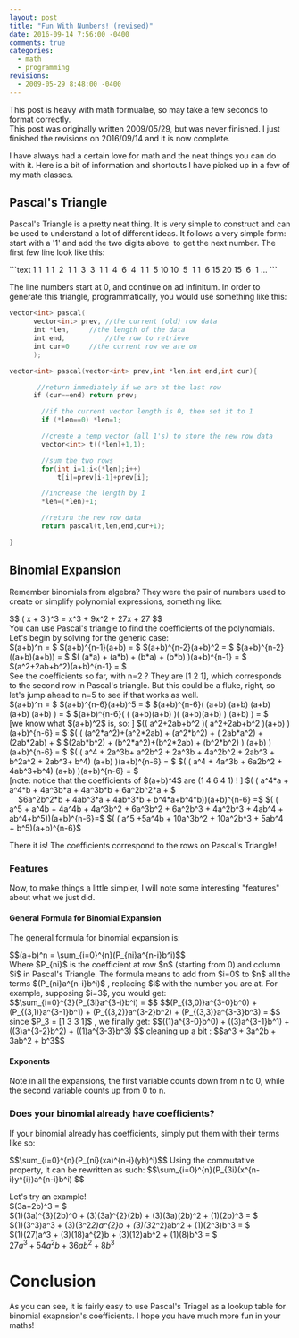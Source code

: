 ```yaml
---
layout: post
title: "Fun With Numbers! (revised)"
date: 2016-09-14 7:56:00 -0400
comments: true
categories:
  - math
  - programming
revisions:
  - 2009-05-29 8:48:00 -0400
---
```


<div class='notice'>
  This post is heavy with math formualae, so may take a few seconds to format correctly.
</div>

<div class='notice'>
  This post was originally written 2009/05/29, but was never finished. I just
  finished the revisions on 2016/09/14 and it is now complete.
</div>

I have always had a certain love for math and the neat things you can do with it. Here is a bit of information and shortcuts I have picked up in a few of my math classes.

## Pascal's Triangle
Pascal's Triangle is a pretty neat thing. It is very simple to construct and can be used to understand a lot of different ideas. It follows a very simple form: start with a '1' and add the two digits above  to get the next number. The first few line look like this:

<div class='center'>
```text
1
1  1
1  2  1
1  3  3  1
1  4  6  4  1
1  5 10 10  5  1
1  6 15 20 15  6  1
...
```
</div>

The line numbers start at 0, and continue on ad infinitum. In order to generate this triangle, programmatically, you would use something like this:

```c++
vector<int> pascal(
      vector<int> prev, //the current (old) row data
      int *len,		//the length of the data
      int end,			//the row to retrieve
      int cur=0		//the current row we are on
      );

vector<int> pascal(vector<int> prev,int *len,int end,int cur){

       //return immediately if we are at the last row
      if (cur==end) return prev;

     	//if the current vector length is 0, then set it to 1
      	if (*len==0) *len=1;

      	//create a temp vector (all 1's) to store the new row data
      	vector<int> t((*len)+1,1);

      	//sum the two rows
      	for(int i=1;i<(*len);i++)
            t[i]=prev[i-1]+prev[i];

      	//increase the length by 1
      	*len=(*len)+1;

      	//return the new row data
      	return pascal(t,len,end,cur+1);

}
```

## Binomial Expansion</h2>
Remember binomials from algebra? They were the pair of numbers used to create or simplify polynomial expressions, something like:
<div class="tex">
$$ ( x + 3 )^3 = x^3 + 9x^2 + 27x + 27 $$
</div>
You can use Pascal's triangle to find the coefficients of the polynomials. Let's begin by solving for the generic  case:
<div class="tex">
$(a+b)^n = $
$(a+b)^{n-1}(a+b) = $
$(a+b)^{n-2}(a+b)^2 = $
$(a+b)^{n-2}((a+b)(a+b)) = $
$( (a*a) + (a*b) + (b*a) + (b*b) )(a+b)^{n-1} = $
$(a^2+2ab+b^2)(a+b)^{n-1} = $
</div>
See the coefficients so far, with n=2 ? They are [1 2 1], which corresponds to the second row in Pascal's triangle. But this could be a fluke, right, so let's jump ahead to n=5 to see if that works as well.

<div class="tex">
$(a+b)^n = $
$(a+b)^{n-6}(a+b)^5 = $
$(a+b)^{n-6}( (a+b) (a+b) (a+b) (a+b) (a+b) ) = $
$(a+b)^{n-6}( ( (a+b)(a+b) )( (a+b)(a+b) ) (a+b) ) = $
<br/>
[we know what $(a+b)^2$ is, so: ]
$(( a^2+2ab+b^2 )( a^2+2ab+b^2 )(a+b) )(a+b)^{n-6} = $
$( ( (a^2*a^2)+(a^2*2ab) + (a^2*b^2) + ( 2ab*a^2) + (2ab*2ab) + $
$(2ab*b^2) + (b^2*a^2)+(b^2*2ab) + (b^2*b^2) ) (a+b) )(a+b)^{n-6} = $
$( ( a^4 + 2a^3b+ a^2b^2 + 2a^3b + 4a^2b^2 + 2ab^3 + b^2a^2 + 2ab^3+ b^4) (a+b) )(a+b)^{n-6} = $
$( ( a^4 + 4a^3b + 6a2b^2 + 4ab^3+b^4) (a+b) )(a+b)^{n-6} = $
<br/>
[note: notice that the coefficients of $(a+b)^4$ are (1 4 6 4 1) ! ]
$( ( a^4*a + a^4*b + 4a^3b*a + 4a^3b*b + 6a^2b^2*a + $ <br/>
&nbsp;&nbsp;&nbsp;&nbsp;$6a^2b^2*b + 4ab^3*a + 4ab^3*b + b^4*a+b^4*b))(a+b)^{n-6} =$
$( ( a^5 + a^4b + 4a^4b + 4a^3b^2 + 6a^3b^2 + 6a^2b^3 + 4a^2b^3 + 4ab^4 + ab^4+b^5))(a+b)^{n-6}=$
$( ( a^5 +5a^4b + 10a^3b^2 + 10a^2b^3 + 5ab^4 + b^5)(a+b)^{n-6}$
</div>

There it is! The coefficients correspond to the rows on Pascal's Triangle!

### Features
Now, to make things a little simpler, I will note some interesting "features" about what we just did.

#### General Formula for Binomial Expansion
The general formula for binomial expansion is:

<div class="tex">
$$(a+b)^n = \sum_{i=0}^{n}(P_{ni}a^{n-i}b^i)$$
</div>
<div class="tex">
Where $P_{ni}$ is the coefficient at row $n$ (starting from 0) and column $i$ in Pascal's Triangle. The formula means to add from $i=0$ to $n$ all the terms $(P_{ni}a^{n-i}b^i)$ , replacing $i$ with the number you are at. For example, supposing $i=3$, you would get:
</div>
<div class="tex">
$$\sum_{i=0}^{3}(P_{3i}a^{3-i}b^i) = $$
$$(P_{(3,0)}a^{3-0}b^0) + (P_{(3,1)}a^{3-1}b^1) + (P_{(3,2)}a^{3-2}b^2) + (P_{(3,3)}a^{3-3}b^3) = $$
since $P_3 = [1 3 3 1]$ , we finally get:
$$((1)a^{3-0}b^0) + ((3)a^{3-1}b^1) + ((3)a^{3-2}b^2) + ((1)a^{3-3}b^3) $$
cleaning up a bit :
$$a^3 + 3a^2b + 3ab^2 + b^3$$
</div>

#### Exponents
Note in all the expansions, the first variable counts down from n to 0, while the second variable counts up from 0 to n.

### Does your binomial already have coefficients?
If your binomial already has coefficients, simply put them with their terms like so:
<div class="tex">
$$\sum_{i=0}^{n}(P_{ni}(xa)^{n-i}(yb)^i)$$
Using the commutative property, it can be rewritten as such:
$$\sum_{i=0}^{n}(P_{3i}(x^{n-i}y^{i})a^{n-i}b^i) $$

Let's try an example!<br/>
$(3a+2b)^3 = $<br/>
$(1)(3a)^{3}(2b)^0 + (3)(3a)^{2}(2b) + (3)(3a)(2b)^2 + (1)(2b)^3 = $<br/>
$(1)(3^3)a^3 + (3)(3^2*2)a^{2}b + (3)(3*2^2)ab^2 + (1)(2^3)b^3 = $<br/>
$(1)(27)a^3 + (3)(18)a^{2}b + (3)(12)ab^2 + (1)(8)b^3 = $<br/>
$27a^3 + 54a^{2}b + 36ab^2 + 8b^3$
</div>

# Conclusion

As you can see, it is fairly easy to use Pascal's Triagel as a lookup table for
binomial exapnsion's coefficients. I hope you have much more fun in your maths!
